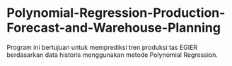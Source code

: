 # Polynomial-Regression-Production-Forecast-and-Warehouse-Planning
Program ini bertujuan untuk memprediksi tren produksi tas EGIER berdasarkan data historis menggunakan metode Polynomial Regression.
